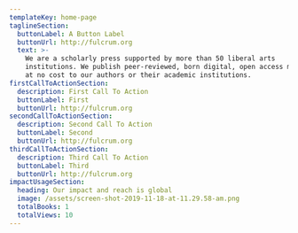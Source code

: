 ```yaml
---
templateKey: home-page
taglineSection:
  buttonLabel: A Button Label
  buttonUrl: http://fulcrum.org
  text: >-
    We are a scholarly press supported by more than 50 liberal arts
    institutions. We publish peer-reviewed, born digital, open access monographs
    at no cost to our authors or their academic institutions.
firstCallToActionSection:
  description: First Call To Action
  buttonLabel: First
  buttonUrl: http://fulcrum.org
secondCallToActionSection:
  description: Second Call To Action
  buttonLabel: Second
  buttonUrl: http://fulcrum.org
thirdCallToActionSection:
  description: Third Call To Action
  buttonLabel: Third
  buttonUrl: http://fulcrum.org
impactUsageSection:
  heading: Our impact and reach is global
  image: /assets/screen-shot-2019-11-18-at-11.29.58-am.png
  totalBooks: 1
  totalViews: 10
---
```

